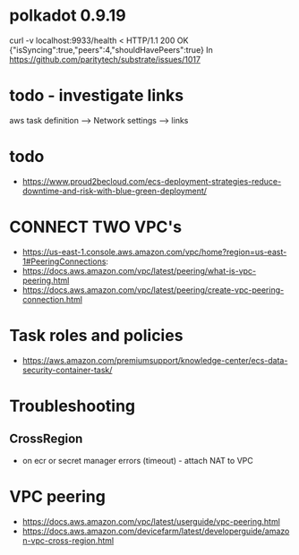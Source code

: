 # polkadot 0.9.19
curl -v localhost:9933/health
< HTTP/1.1 200 OK
{"isSyncing":true,"peers":4,"shouldHavePeers":true}
In
https://github.com/paritytech/substrate/issues/1017

# todo - investigate links
aws task definition --> Network settings --> links

# todo
 - https://www.proud2becloud.com/ecs-deployment-strategies-reduce-downtime-and-risk-with-blue-green-deployment/

# CONNECT TWO VPC's
 - https://us-east-1.console.aws.amazon.com/vpc/home?region=us-east-1#PeeringConnections:
 - https://docs.aws.amazon.com/vpc/latest/peering/what-is-vpc-peering.html
 - https://docs.aws.amazon.com/vpc/latest/peering/create-vpc-peering-connection.html

# Task roles and policies
 - https://aws.amazon.com/premiumsupport/knowledge-center/ecs-data-security-container-task/

# Troubleshooting

## CrossRegion
 - on ecr or secret manager errors (timeout) - attach NAT to VPC

# VPC peering
 - https://docs.aws.amazon.com/vpc/latest/userguide/vpc-peering.html
 - https://docs.aws.amazon.com/devicefarm/latest/developerguide/amazon-vpc-cross-region.html

